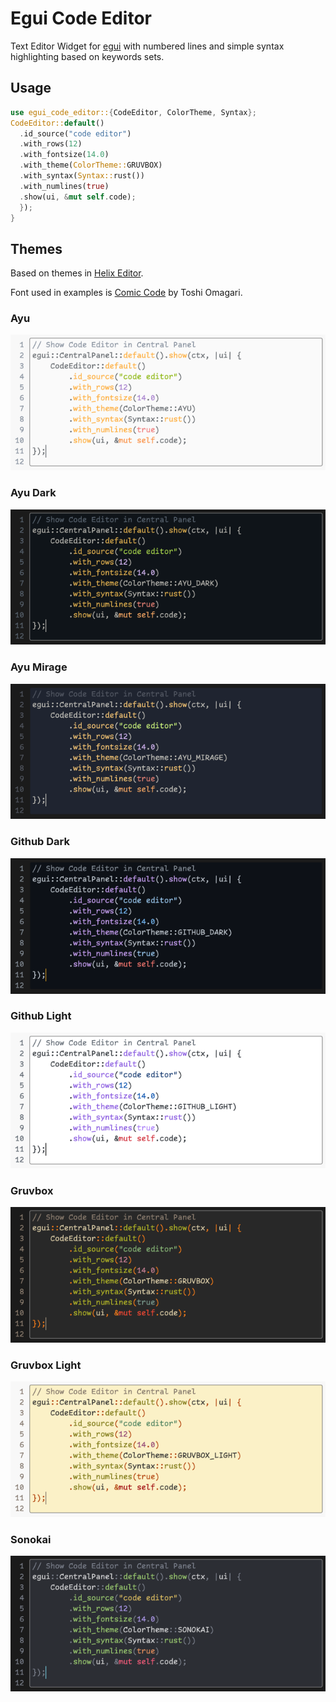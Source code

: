 # Egui Code Editor

Text Editor Widget for [egui](https://github.com/emilk/egui) with numbered lines and simple syntax highlighting based on keywords sets.

## Usage

```rust
use egui_code_editor::{CodeEditor, ColorTheme, Syntax};
CodeEditor::default()
  .id_source("code editor")
  .with_rows(12)
  .with_fontsize(14.0)
  .with_theme(ColorTheme::GRUVBOX)
  .with_syntax(Syntax::rust())
  .with_numlines(true)
  .show(ui, &mut self.code);
  });
}
```


## Themes

Based on themes in [Helix Editor](https://github.com/helix-editor/helix).

Font used in examples is [Comic Code](https://tosche.net/fonts/comic-code) by Toshi Omagari.

### Ayu
![Ayu](/screenshots/ayu.png)

### Ayu Dark
![Ayu Dark](/screenshots/ayu_dark.png)

### Ayu Mirage
![Ayu Mirage](/screenshots/ayu_mirage.png)

### Github Dark
![Github Dark](/screenshots/github_dark.png)

### Github Light
![Github Light](/screenshots/github_light.png)

### Gruvbox
![Gruvbox](/screenshots/gruvbox.png)

### Gruvbox Light
![Gruvbox Light](/screenshots/gruvbox_light.png)

### Sonokai
![Sonokai](/screenshots/sonokai.png)
